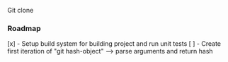 
Git clone

### Roadmap 

[x] - Setup build system for building project and run unit tests
[ ] - Create first iteration of "git hash-object" --> parse arguments and return hash



